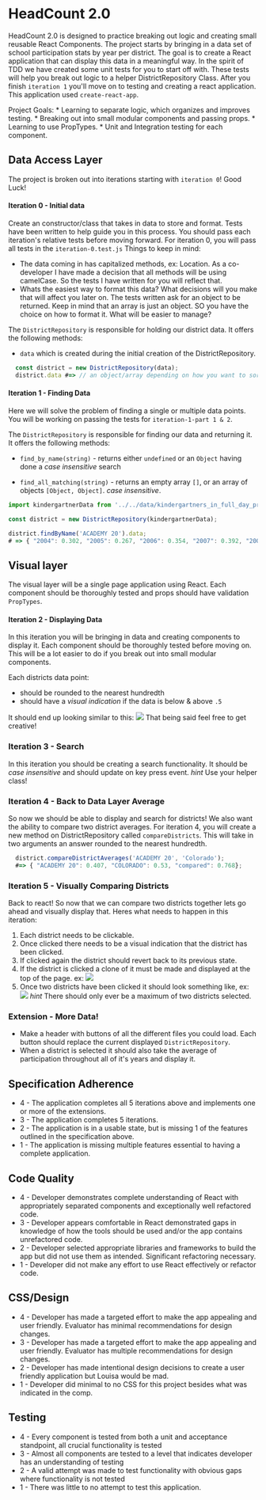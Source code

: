 # HeadCount 2.0

  HeadCount 2.0 is designed to practice breaking out logic and creating small reusable React Components. The project starts by bringing in a data set of school participation stats by year per district. The goal is to create a React application that can display this data in a meaningful way. In the spirit of TDD we have created some unit tests for you to start off with. These tests will help you break out logic to a helper DistrictRepository Class. After you finish `iteration 1` you'll move on to testing and creating a react application. This application used `create-react-app`.

  Project Goals:
    * Learning to separate logic, which organizes and improves testing.
    * Breaking out into small modular components and passing props.
    * Learning to use PropTypes.
    * Unit and Integration testing for each component.

## Data Access Layer

 The project is broken out into iterations starting with `iteration 0`! Good Luck!

#### Iteration 0 - Initial data
  Create an constructor/class that takes in data to store and format. Tests have been written to help guide you in this process. You should pass each iteration's relative tests before moving forward. For iteration 0, you will pass all tests in the `iteration-0.test.js`
  Things to keep in mind:
  * The data coming in has capitalized methods, ex: Location. As a co-developer I have made a decision that all methods will be using camelCase. So the tests I have written for you will reflect that.
  * Whats the easiest way to format this data? What decisions will you make that will affect you later on. The tests written ask for an object to be returned. Keep in mind that an array is just an object. SO you have the choice on how to format it. What will be easier to manage?

The `DistrictRepository` is responsible for holding our district data. It offers the following methods:

* `data` which is created during the initial creation of the DistrictRepository.

```javascript
  const district = new DistrictRepository(data);
  district.data #=> // an object/array depending on how you want to sort your data.
```
#### Iteration 1 - Finding Data
Here we will solve the problem of finding a single or multiple data points.
You will be working on passing the tests for `iteration-1-part 1 & 2`.

The `DistrictRepository` is responsible for finding our data and returning it. It offers the following methods:

* `find_by_name(string)` - returns either `undefined` or an `Object` having done a *case insensitive* search

* `find_all_matching(string)` - returns an empty array `[]`, or an array of objects `[Object, Object]`. *case insensitive*.

```javascript
import kindergartnerData from '../../data/kindergartners_in_full_day_program.js';

const district = new DistrictRepository(kindergartnerData);

district.findByName('ACADEMY 20').data;
# => { "2004": 0.302, "2005": 0.267, "2006": 0.354, "2007": 0.392, "2008": 0.385, "2009":  0.39, "2010": 0.436, "2011": 0.489, "2012": 0.479, "2013": 0.488, "2014": 0.49 };
```

## Visual layer

The visual layer will be a single page application using React. Each component should be thoroughly tested and props should have validation `PropTypes`.

#### Iteration 2 - Displaying Data

  In this iteration you will be bringing in data and creating components to display it. Each component should be thoroughly tested before moving on. This will be a lot easier to do if you break out into small modular components.

  Each districts data point:
   * should be rounded to the nearest hundredth
   * should have a *visual indication* if the data is below & above `.5`

  It should end up looking similar to this:
  ![](http://i.imgur.com/GzhO2EO.png)
  That being said feel free to get creative!

### Iteration 3 - Search

  In this iteration you should be creating a search functionality.
  It should be *case insensitive* and should update on key press event.
  *hint* Use your helper class!

### Iteration 4 - Back to Data Layer Average
  So now we should be able to display and search for districts! We also want the ability to compare two district averages. For iteration 4, you will create a new method on DistrictRepository called `compareDistricts`. This will take in two arguments an answer rounded to the nearest hundredth.

```javascript
  district.compareDistrictAverages('ACADEMY 20', 'Colorado');
  #=> { "ACADEMY 20": 0.407, "COLORADO": 0.53, "compared": 0.768};

```

### Iteration 5 - Visually Comparing Districts

  Back to react! So now that we can compare two districts together lets go ahead and visually display that. Heres what needs to happen in this iteration:

  1. Each district needs to be clickable.
  2. Once clicked there needs to be a visual indication that the district has been clicked.
  3. If clicked again the district should revert back to its previous state.
  4. If the district is clicked a clone of it must be made and displayed at the top of the page. ex:
    ![](http://i.imgur.com/pqP1E3N.png)
  5. Once two districts have been clicked it should look something like, ex:
    ![](http://i.imgur.com/KpSdTaW.png)
    *hint* There should only ever be a maximum of two districts selected.

### Extension - More Data!
  * Make a header with buttons of all the different files you could load. Each button should replace the current displayed `DistrictRepository`.
  * When a district is selected it should also take the average of participation throughout all of it's years and display it.

## Specification Adherence

- 4 - The application completes all 5 iterations above and implements one or more of the extensions.
- 3 - The application completes 5 iterations.
- 2 - The application is in a usable state, but is missing 1 of the features outlined in the specification above.
- 1 - The application is missing multiple features essential to having a complete application.

## Code Quality

- 4 - Developer demonstrates complete understanding of React with appropriately separated components and exceptionally well refactored code.
- 3 - Developer appears comfortable in React demonstrated gaps in knowledge of how the tools should be used and/or the app contains unrefactored code.
- 2 - Developer selected appropriate libraries and frameworks to build the app but did not use them as intended. Significant refactoring necessary.
- 1 - Developer did not make any effort to use React effectively or refactor code.

## CSS/Design

- 4 - Developer has made a targeted effort to make the app appealing and user friendly. Evaluator has minimal recommendations for design changes.
- 3 - Developer has made a targeted effort to make the app appealing and user friendly. Evaluator has multiple recommendations for design changes.
- 2 - Developer has made intentional design decisions to create a user friendly application but Louisa would be mad.
- 1 - Developer did minimal to no CSS for this project besides what was indicated in the comp.

## Testing

- 4 - Every component is tested from both a unit and acceptance standpoint, all crucial functionality is tested
- 3 - Almost all components are tested to a level that indicates developer has an understanding of testing
- 2 - A valid attempt was made to test functionality with obvious gaps where functionality is not tested
- 1 - There was little to no attempt to test this application.
